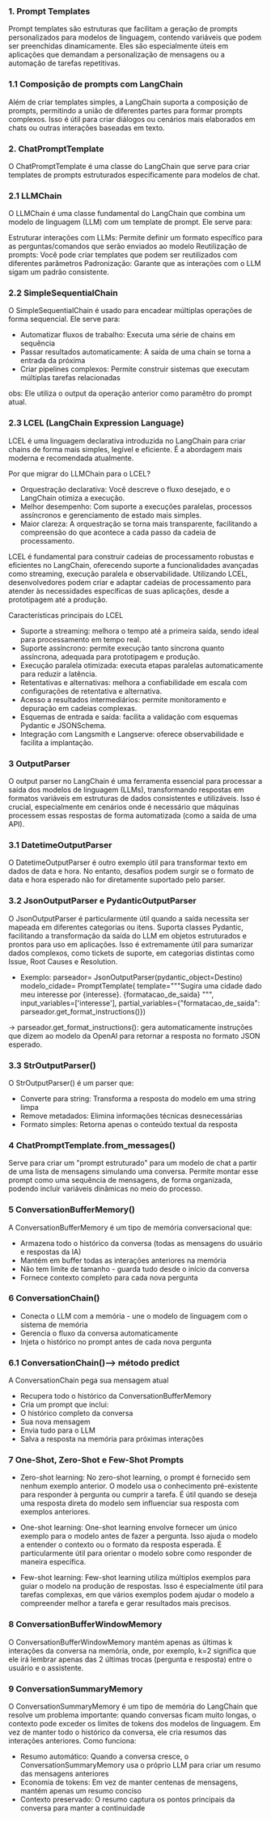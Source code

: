 ### 1. Prompt Templates
Prompt templates são estruturas que facilitam a geração de prompts personalizados para modelos de linguagem, contendo variáveis que podem ser preenchidas dinamicamente. Eles são especialmente úteis em aplicações que demandam a personalização de mensagens ou a automação de tarefas repetitivas.

### 1.1 Composição de prompts com LangChain
Além de criar templates simples, a LangChain suporta a composição de prompts, permitindo a união de diferentes partes para formar prompts complexos. Isso é útil para criar diálogos ou cenários mais elaborados em chats ou outras interações baseadas em texto.

### 2. ChatPromptTemplate
O ChatPromptTemplate é uma classe do LangChain que serve para criar templates de prompts estruturados especificamente para modelos de chat.
### 2.1 LLMChain
O LLMChain é uma classe fundamental do LangChain que combina um modelo de linguagem (LLM) com um template de prompt. Ele serve para:

Estruturar interações com LLMs: Permite definir um formato específico para as perguntas/comandos que serão enviados ao modelo
Reutilização de prompts: Você pode criar templates que podem ser reutilizados com diferentes parâmetros
Padronização: Garante que as interações com o LLM sigam um padrão consistente.

### 2.2 SimpleSequentialChain
O SimpleSequentialChain é usado para encadear múltiplas operações de forma sequencial. Ele serve para:

- Automatizar fluxos de trabalho: Executa uma série de chains em sequência
- Passar resultados automaticamente: A saída de uma chain se torna a entrada da próxima
- Criar pipelines complexos: Permite construir sistemas que executam múltiplas tarefas relacionadas

obs: Ele utiliza o output da operação anterior como paramêtro do prompt atual.

### 2.3 LCEL (LangChain Expression Language)
LCEL é uma linguagem declarativa introduzida no LangChain para criar chains de forma mais simples, legível e eficiente. É a abordagem mais moderna e recomendada atualmente.

Por que migrar do LLMChain para o LCEL?

- Orquestração declarativa: Você descreve o fluxo desejado, e o LangChain otimiza a execução.
- Melhor desempenho: Com suporte a execuções paralelas, processos assíncronos e gerenciamento de estado mais simples.
- Maior clareza: A orquestração se torna mais transparente, facilitando a compreensão do que acontece a cada passo da cadeia de processamento.

LCEL é fundamental para construir cadeias de processamento robustas e eficientes no LangChain, oferecendo suporte a funcionalidades avançadas como streaming, execução paralela e observabilidade. Utilizando LCEL, desenvolvedores podem criar e adaptar cadeias de processamento para atender às necessidades específicas de suas aplicações, desde a prototipagem até a produção.

Características principais do LCEL
- Suporte a streaming: melhora o tempo até a primeira saída, sendo ideal para processamento em tempo real.
- Suporte assíncrono: permite execução tanto síncrona quanto assíncrona, adequada para prototipagem e produção.
- Execução paralela otimizada: executa etapas paralelas automaticamente para reduzir a latência.
- Retentativas e alternativas: melhora a confiabilidade em escala com configurações de retentativa e alternativa.
- Acesso a resultados intermediários: permite monitoramento e depuração em cadeias complexas.
- Esquemas de entrada e saída: facilita a validação com esquemas Pydantic e JSONSchema.
- Integração com Langsmith e Langserve: oferece observabilidade e facilita a implantação.

### 3 OutputParser
O output parser no LangChain é uma ferramenta essencial para processar a saída dos modelos de linguagem (LLMs), transformando respostas em formatos variáveis em estruturas de dados consistentes e utilizáveis. Isso é crucial, especialmente em cenários onde é necessário que máquinas processem essas respostas de forma automatizada (como a saída de uma API).

### 3.1 DatetimeOutputParser

O DatetimeOutputParser é outro exemplo útil para transformar texto em dados de data e hora. No entanto, desafios podem surgir se o formato de data e hora esperado não for diretamente suportado pelo parser.

### 3.2 JsonOutputParser e PydanticOutputParser
O JsonOutputParser é particularmente útil quando a saída necessita ser mapeada em diferentes categorias ou itens. Suporta classes Pydantic, facilitando a transformação da saída do LLM em objetos estruturados e prontos para uso em aplicações. Isso é extremamente útil para sumarizar dados complexos, como tickets de suporte, em categorias distintas como Issue, Root Causes e Resolution.

- Exemplo:
parseador= JsonOutputParser(pydantic_object=Destino)
modelo_cidade= PromptTemplate(
    template="""Sugira uma cidade dado meu interesse por {interesse}.
    {formatacao_de_saida}
    """,
    input_variables=['interesse'],
    partial_variables={"formatacao_de_saida": parseador.get_format_instructions()})

-> parseador.get_format_instructions(): gera automaticamente instruções que dizem ao modelo da OpenAI para retornar a resposta no formato JSON esperado.

### 3.3 StrOutputParser()
O StrOutputParser() é um parser que:

- Converte para string: Transforma a resposta do modelo em uma string limpa
- Remove metadados: Elimina informações técnicas desnecessárias
- Formato simples: Retorna apenas o conteúdo textual da resposta

### 4 ChatPromptTemplate.from_messages()
Serve para criar um "prompt estruturado" para um modelo de chat a partir de uma lista de mensagens simulando uma conversa.
Permite montar esse prompt como uma sequência de mensagens, de forma organizada, podendo incluir variáveis dinâmicas no meio do processo.

### 5 ConversationBufferMemory()

A ConversationBufferMemory é um tipo de memória conversacional que:

- Armazena todo o histórico da conversa (todas as mensagens do usuário e respostas da IA)
- Mantém em buffer todas as interações anteriores na memória
- Não tem limite de tamanho - guarda tudo desde o início da conversa
- Fornece contexto completo para cada nova pergunta

### 6 ConversationChain()

- Conecta o LLM com a memória - une o modelo de linguagem com o sistema de memória
- Gerencia o fluxo da conversa automaticamente
- Injeta o histórico no prompt antes de cada nova pergunta

### 6.1 ConversationChain()--> método predict
A ConversationChain pega sua mensagem atual
- Recupera todo o histórico da ConversationBufferMemory
- Cria um prompt que inclui:
- O histórico completo da conversa
- Sua nova mensagem
- Envia tudo para o LLM
- Salva a resposta na memória para próximas interações

### 7 One-Shot, Zero-Shot e Few-Shot Prompts

- Zero-shot learning:
No zero-shot learning, o prompt é fornecido sem nenhum exemplo anterior. O modelo usa o conhecimento pré-existente para responder à pergunta ou cumprir a tarefa. É útil quando se deseja uma resposta direta do modelo sem influenciar sua resposta com exemplos anteriores.

- One-shot learning:
One-shot learning envolve fornecer um único exemplo para o modelo antes de fazer a pergunta. Isso ajuda o modelo a entender o contexto ou o formato da resposta esperada. É particularmente útil para orientar o modelo sobre como responder de maneira específica.

- Few-shot learning:
Few-shot learning utiliza múltiplos exemplos para guiar o modelo na produção de respostas. Isso é especialmente útil para tarefas complexas, em que vários exemplos podem ajudar o modelo a compreender melhor a tarefa e gerar resultados mais precisos.

### 8 ConversationBufferWindowMemory
O ConversationBufferWindowMemory mantém apenas as últimas k interações da conversa na memória, onde, por exemplo, k=2 significa que ele irá lembrar apenas das 2 últimas trocas (pergunta e resposta) entre o usuário e o assistente.

### 9 ConversationSummaryMemory
O ConversationSummaryMemory é um tipo de memória do LangChain que resolve um problema importante: quando conversas ficam muito longas, o contexto pode exceder os limites de tokens dos modelos de linguagem. Em vez de manter todo o histórico da conversa, ele cria resumos das interações anteriores.
Como funciona:
- Resumo automático: Quando a conversa cresce, o ConversationSummaryMemory usa o próprio LLM para criar um resumo das mensagens anteriores
- Economia de tokens: Em vez de manter centenas de mensagens, mantém apenas um resumo conciso
- Contexto preservado: O resumo captura os pontos principais da conversa para manter a continuidade